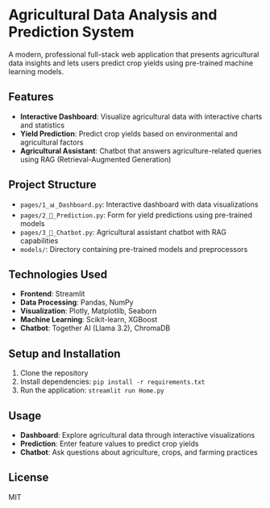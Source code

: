 # Agricultural Data Analysis and Prediction System

A modern, professional full-stack web application that presents agricultural data insights and lets users predict crop yields using pre-trained machine learning models.

## Features

- **Interactive Dashboard**: Visualize agricultural data with interactive charts and statistics
- **Yield Prediction**: Predict crop yields based on environmental and agricultural factors
- **Agricultural Assistant**: Chatbot that answers agriculture-related queries using RAG (Retrieval-Augmented Generation)

## Project Structure

- `pages/1_📊_Dashboard.py`: Interactive dashboard with data visualizations
- `pages/2_🔮_Prediction.py`: Form for yield predictions using pre-trained models
- `pages/3_💬_Chatbot.py`: Agricultural assistant chatbot with RAG capabilities
- `models/`: Directory containing pre-trained models and preprocessors

## Technologies Used

- **Frontend**: Streamlit
- **Data Processing**: Pandas, NumPy
- **Visualization**: Plotly, Matplotlib, Seaborn
- **Machine Learning**: Scikit-learn, XGBoost
- **Chatbot**: Together AI (Llama 3.2), ChromaDB

## Setup and Installation

1. Clone the repository
2. Install dependencies: `pip install -r requirements.txt`
3. Run the application: `streamlit run Home.py`

## Usage

- **Dashboard**: Explore agricultural data through interactive visualizations
- **Prediction**: Enter feature values to predict crop yields
- **Chatbot**: Ask questions about agriculture, crops, and farming practices

## License

MIT 